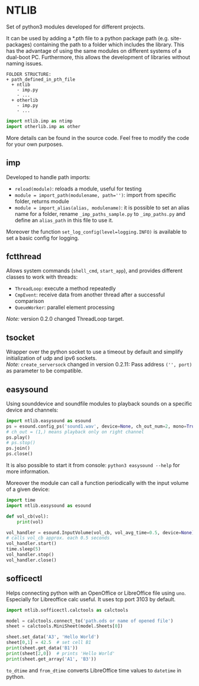 # NTLIB

Set of python3 modules developed for different projects.

It can be used by adding a \*.pth file to a python package path (e.g. site-packages) containing the path to a folder which includes the library. This has the advantage of using the same modules on different systems of a dual-boot PC. Furthermore, this allows the development of libraries without naming issues.

```
FOLDER STRUCTURE:
+ path_defined_in_pth_file
  + ntlib
    - imp.py
    - ...
  + otherlib
  	- imp.py
  	- ...
```

```py
import ntlib.imp as ntimp
import otherlib.imp as other
```

More details can be found in the source code. Feel free to modify the code for your own purposes.

## imp

Developed to handle path imports:

- `reload(module)`: reloads a module, useful for testing
- `module = import_path(modulename, path='')`: import from specific folder, returns module
- `module = import_alias(alias, modulename)`: it is possible to set an alias name for a folder, rename `_imp_paths_sample.py` to `_imp_paths.py` and define an `alias_path` in this file to use it.

Moreover the function `set_log_config(level=logging.INFO)` is available to set a basic config for logging.


## fctthread

Allows system commands (`shell_cmd`, `start_app`), and provides different classes to work with threads:
- `ThreadLoop`: execute a method repeatedly
- `CmpEvent`: receive data from another thread after a successful comparison
- `QueueWorker`: parallel element processing

*Note:* version 0.2.0 changed ThreadLoop target.


## tsocket

Wrapper over the python socket to use a timeout by default and simplify initialization of udp and ipv6 sockets. \
*Note:* `create_serversock` changed in version 0.2.11: Pass address `('', port)` as parameter to be compatible.


## easysound

Using sounddevice and soundfile modules to playback sounds on a specific device and channels:

```py
import ntlib.easysound as esound
ps = esound.config_ps('sound1.wav', device=None, ch_out_num=2, mono=True, ch_out=(1,), vol=0.5)
# ch_out = (1,) means playback only on right channel
ps.play()
# ps.stop()
ps.join()
ps.close()
```

It is also possible to start it from console: `python3 easysound --help` for more information.

Moreover the module can call a function periodically with the input volume of a given device:
```py
import time
import ntlib.easysound as esound

def vol_cb(vol):
	print(vol)

vol_handler = esound.InputVolume(vol_cb, vol_avg_time=0.5, device=None)
# calls vol_cb approx. each 0.5 seconds
vol_handler.start()
time.sleep(5)
vol_handler.stop()
vol_handler.close()
```


## sofficectl

Helps connecting python with an OpenOffice or LibreOffice file using `uno`. Especially for Libreoffice calc useful. It uses tcp port 3103 by default.

```py
import ntlib.sofficectl.calctools as calctools

model = calctools.connect_to('path.ods or name of opened file')
sheet = calctools.MiniSheet(model.Sheets[0])

sheet.set_data('A3', 'Hello World')
sheet[0,1] = 42.5  # set cell B1
print(sheet.get_data('B1'))
print(sheet[2,0])  # prints 'Hello World'
print(sheet.get_array('A1', 'B3'))
```

`to_dtime` and `from_dtime` converts LibreOffice time values to `datetime` in python.
